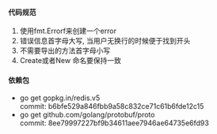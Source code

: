 #### 代码规范
1. 使用fmt.Errorf来创建一个error
2. 错误信息首字母大写, 当用户无换行的时候便于找到开头
3. 不需要导出的方法首字母小写
4. Create或者New 命名要保持一致

#### 依赖包
* go get gopkg.in/redis.v5  
 		 commit: b6bfe529a846fbb9a58c832ce71c61b6fde12c15
* go get github.com/golang/protobuf/proto  
         commit: 8ee79997227bf9b34611aee7946ae64735e6fd93
